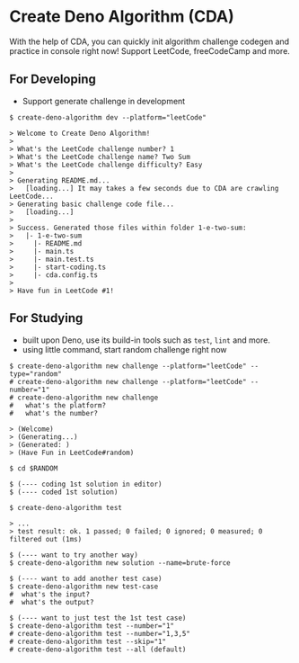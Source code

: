 # Create Deno Algorithm (CDA)

With the help of CDA, you can quickly init algorithm challenge codegen and practice in console right now! Support LeetCode, freeCodeCamp and more.

## For Developing

* Support generate challenge in development

```
$ create-deno-algorithm dev --platform="leetCode"

> Welcome to Create Deno Algorithm!
>
> What's the LeetCode challenge number? 1
> What's the LeetCode challenge name? Two Sum
> What's the LeetCode challenge difficulty? Easy
>
> Generating README.md...
>   [loading...] It may takes a few seconds due to CDA are crawling LeetCode...
> Generating basic challenge code file...
>   [loading...]
>
> Success. Generated those files within folder 1-e-two-sum:
>   |- 1-e-two-sum
>     |- README.md
>     |- main.ts
>     |- main.test.ts
>     |- start-coding.ts
>     |- cda.config.ts
>
> Have fun in LeetCode #1!
```

## For Studying

* built upon Deno, use its build-in tools such as `test`, `lint` and more.
* using little command, start random challenge right now

```
$ create-deno-algorithm new challenge --platform="leetCode" --type="random"
# create-deno-algorithm new challenge --platform="leetCode" --number="1"
# create-deno-algorithm new challenge
#   what's the platform?
#   what's the number?

> (Welcome)
> (Generating...)
> (Generated: )
> (Have Fun in LeetCode#random)

$ cd $RANDOM

$ (---- coding 1st solution in editor)
$ (---- coded 1st solution)

$ create-deno-algorithm test

> ...
> test result: ok. 1 passed; 0 failed; 0 ignored; 0 measured; 0 filtered out (1ms)

$ (---- want to try another way)
$ create-deno-algorithm new solution --name=brute-force

$ (---- want to add another test case)
$ create-deno-algorithm new test-case
#  what's the input?
#  what's the output?

$ (---- want to just test the 1st test case)
$ create-deno-algorithm test --number="1"
# create-deno-algorithm test --number="1,3,5"
# create-deno-algorithm test --skip="1"
# create-deno-algorithm test --all (default)
```
